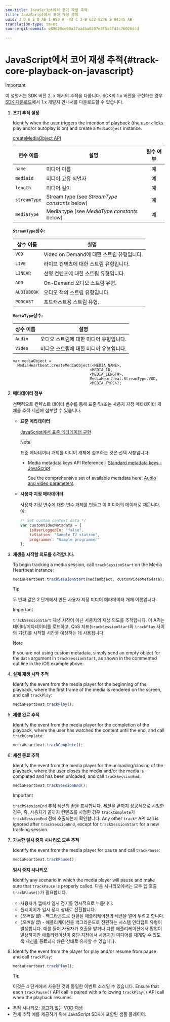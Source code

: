 ```yaml
---
seo-title: JavaScript에서 코어 재생 추적
title: JavaScript에서 코어 재생 추적
uuid: 3 D 6 E 0 AB 1-899 A -43 C 3-B 632-8276 E 84345 AB
translation-type: tm+mt
source-git-commit: e89620ce60a37aa4ba0207e8f5a4f43c76026dcd

---
```



# JavaScript에서 코어 재생 추적{#track-core-playback-on-javascript}

>[!IMPORTANT]
>이 설명서는 SDK 버전 2. x 에서의 추적을 다룹니다. SDK의 1.x 버전을 구현하는 경우 [SDK 다운로드](/help/sdk-implement/download-sdks.md)에서 1.x 개발자 안내서를 다운로드할 수 있습니다.

1. **초기 추적 설정**

   Identify when the user triggers the intention of playback (the user clicks play and/or autoplay is on) and create a `MediaObject` instance.

   [createMediaObject API](https://adobe-marketing-cloud.github.io/media-sdks/reference/javascript/MediaHeartbeat.html#.createMediaObject)

   | 변수 이름 | 설명 | 필수 여부 |
   | --- | --- | :---: |
   | `name` | 미디어 이름 | 예 |
   | `mediaid` | 미디어 고유 식별자 | 예 |
   | `length` | 미디어 길이 | 예 |
   | `streamType` | Stream type (see _StreamType constants_ below) | 예 |
   | `mediaType` | Media type (see _MediaType constants_ below) | 예 |

   **`StreamType`상수:**

   | 상수 이름 | 설명   |
   |---|---|
   | `VOD` | Video on Demand에 대한 스트림 유형입니다. |
   | `LIVE` | 라이브 컨텐츠에 대한 스트림 유형입니다. |
   | `LINEAR` | 선형 컨텐츠에 대한 스트림 유형입니다. |
   | `AOD` | On-Demand 오디오 스트림 유형. |
   | `AUDIOBOOK` | 오디오 책의 스트림 유형입니다. |
   | `PODCAST` | 포드캐스트용 스트림 유형. |

   **`MediaType`상수:**

   | 상수 이름 | 설명 |
   |---|---|
   | `Audio` | 오디오 스트림에 대한 미디어 유형입니다. |
   | `Video` | 비디오 스트림에 대한 미디어 유형입니다. |

   ```
   var mediaObject =  
     MediaHeartbeat.createMediaObject(<MEDIA_NAME>,  
                                     <MEDIA_ID,  
                                     <MEDIA_LENGTH>, 
                                     MediaHeartbeat.StreamType.VOD,
                                     <MEDIA_TYPE>);
   ```

1. **메타데이터 첨부**

   선택적으로 컨텍스트 데이터 변수를 통해 표준 및/또는 사용자 지정 메타데이터 개체를 추적 세션에 첨부할 수 있습니다.

   * **표준 메타데이터**

      [JavaScript에서 표준 메타데이터 구현](/help/sdk-implement/track-av-playback/impl-std-metadata/impl-std-metadata-js.md)

      >[!NOTE]
      >
      >표준 메타데이터 개체를 미디어 개체에 첨부하는 것은 선택 사항입니다.

      * Media metadata keys API Reference - [Standard metadata keys - JavaScript](https://adobe-marketing-cloud.github.io/media-sdks/reference/javascript)

         See the comprehensive set of available metadata here: [Audio and video parameters](/help/metrics-and-metadata/audio-video-parameters.md)
   * **사용자 지정 메타데이터**

      사용자 지정 변수에 대한 변수 개체를 만들고 이 미디어의 데이터로 채웁니다. 예:

      ```js
      /* Set custom context data */ 
      var customVideoMetadata = { 
          isUserLoggedIn: "false", 
          tvStation: "Sample TV station", 
          programmer: "Sample programmer" 
      };
      ```


1. **재생을 시작할 의도를 추적합니다.**

   To begin tracking a media session, call `trackSessionStart` on the Media Heartbeat instance:

   ```js
   mediaHeartbeat.trackSessionStart(mediaObject, customVideoMetadata);
   ```

   >[!TIP]
   >
   >두 번째 값은 2 단계에서 만든 사용자 지정 미디어 메타데이터 개체 이름입니다.

   >[!IMPORTANT]
   >
   >`trackSessionStart` 재생 시작이 아닌 사용자의 재생 의도를 추적합니다. 이 API는 데이터/메타데이터를 로드하고, QoS 지표(`trackSessionStart`와 `trackPlay` 사이의 기간)를 시작할 시간을 예상하는 데 사용됩니다.

   >[!NOTE]
   >
   >If you are not using custom metadata, simply send an empty object for the `data` argument in `trackSessionStart`, as shown in the commented out line in the iOS example above.

1. **실제 재생 시작 추적**

   Identify the event from the media player for the beginning of the playback, where the first frame of the media is rendered on the screen, and call `trackPlay`:

   ```js
   mediaHeartbeat.trackPlay();
   ```

1. **재생 완료 추적**

   Identify the event from the media player for the completion of the playback, where the user has watched the content until the end, and call `trackComplete`:

   ```js
   mediaHeartbeat.trackComplete();
   ```

1. **세션 종료 추적**

   Identify the event from the media player for the unloading/closing of the playback, where the user closes the media and/or the media is completed and has been unloaded, and call `trackSessionEnd`:

   ```js
   mediaHeartbeat.trackSessionEnd();
   ```

   >[!IMPORTANT]
   >
   >`trackSessionEnd` 추적 세션의 끝을 표시합니다. 세션을 끝까지 성공적으로 시청한 경우, 즉, 사용자가 끝까지 컨텐츠를 시청한 경우 `trackComplete`가 `trackSessionEnd` 전에 호출되는지 확인합니다. Any other `track*` API call is ignored after `trackSessionEnd`, except for `trackSessionStart` for a new tracking session.

1. **가능한 일시 중지 시나리오 모두 추적**

   Identify the event from the media player for pause and call `trackPause`:

   ```js
   mediaHeartbeat.trackPause();
   ```

   **일시 중지 시나리오**

   Identify any scenario in which the media player will pause and make sure that `trackPause` is properly called. 다음 시나리오에서는 모두 앱 호출 `trackPause()`가 필요합니다.

   * 사용자가 앱에서 일시 정지를 명시적으로 누릅니다.
   * 플레이어가 일시 정지 상태로 전환합니다.
   * (*모바일 앱*) - 백그라운드로 전환된 애플리케이션의 세션을 열어 두려고 합니다.
   * (*모바일 앱*) - 애플리케이션을 백그라운드로 전환하는 시스템 인터럽트 유형이 발생합니다. 예를 들어 사용자가 호출을 받거나 다른 애플리케이션에서 팝업이 발생하지만 애플리케이션이 중단 지점에서 사용자가 미디어를 재개할 수 있도록 세션을 종료되지 않은 상태로 유지할 수 있습니다.

1. Identify the event from the player for play and/or resume from pause and call `trackPlay`:

   ```js
   mediaHeartbeat.trackPlay();
   ```

   >[!TIP]
   >
   >이것은 4 단계에서 사용한 것과 동일한 이벤트 소스일 수 있습니다. Ensure that each `trackPause()` API call is paired with a following `trackPlay()` API call when the playback resumes.

* 추적 시나리오: [광고가 없는 VOD 재생](/help/sdk-implement/tracking-scenarios/vod-no-intrs-details.md)
* 전체 추적 예를 제공하기 위해 JavaScript SDK에 포함된 샘플 플레이어.

